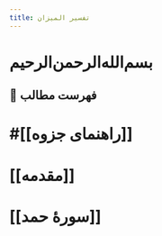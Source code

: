 ```yaml
---
title: تفسیر المیزان
---
```



# بسم‌الله‌الرحمن‌الرحیم
## 📝 فهرست مطالب
# #[[راهنمای جزوه]]
# [[مقدمه]]
# [[سورۀ حمد]]
